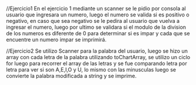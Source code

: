 //Ejercicio1
En el ejercicio 1 mediante un scanner se le pidio por consola al usuario que ingresara un numero, luego el numero se valida si es positivo o negativo, en caso que sea negativo se le pedira al usuario que vuelva a ingresar el numero, luego por ultimo se validara si el modulo de la division de los numeros es diferente de 0 para determinar si es impar y cada que se encuentre un numero impar se imprimirá.


//Ejercicio2
Se utilizo Scanner para la palabra del usuario, luego se hizo un array con cada letra de la palabra utilizando toChartArray, se utilizo un ciclo for luego para recorrer el array de las letras y se fue comparando letra por letra para ver si son A,E,I,O y U, lo mismo con las minusculas luego se convierte la palabra modificada a string y se imprime.